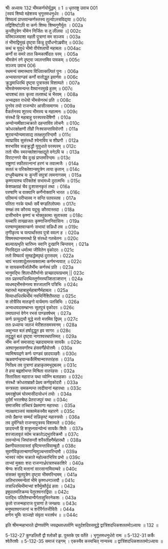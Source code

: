 श्रीः
अध्यायः 132
भीमकर्णयोर्युद्धम् ॥ 1 ॥
धृतराष्ट्र उवाच 	001  
[स्वयं शिष्यो महेशस्य भृगूत्तमधनुर्धरः ।	001a  
शिष्यत्वं प्राप्तवान्कर्णस्तस्य तुल्योऽस्त्रविद्यया ॥	001c  
तद्विशिष्टोऽपि वा कर्णः शिष्यः शिष्यगुणैर्युतः ।	002a  
कुन्तीपुत्रेण भीमेन निर्जितः स तु लीलया ॥]	002c  
यस्मिञ्जयाशा महती पुत्राणां मम सञ्जय ।	003a  
तं भीमाद्विमुखं दृष्ट्वा किन्नु दुर्योधनोऽब्रवीत् ॥	003c  
कथं च युयुधे भीमो वीर्यश्लाघी महाबलः ॥	004ac  
कर्णो वा समरे तात किमकार्षीदतः परम् ।	005a  
भीमसेनं रणे दृष्ट्वा ज्वलन्तमिव पावकम् ॥	005c  
सञ्जय उवाच 	006  
रथमन्यं समास्थाय विधिवत्कल्पितं पुनः ।	006a  
अभ्ययात्पाण्डवं कर्णो वातोद्धूत इवार्णवः ॥	006c  
क्रुद्धमाधिरथिं दृष्ट्वा पुत्रास्तव विशाम्पते ।	007a  
भीमसेनममन्यन्त वैश्वानरमुखे हुतम् ॥	007c  
चापशब्दं ततः कृत्वा तलशब्दं च भैरवम् ।	008a  
अभ्यद्रवत राधेयो भीमसेनरथं प्रति ॥	008c  
पुनरेव तयो राजन्घोर आसीत्समागमः ।	009a  
वैकर्तनस्य शूरस्य भीमस्य च महात्मनः ॥	009c  
संरब्धौ हि महाबाहू परस्परवधैषिणौ ।	010a  
अन्योन्यमीक्षाञ्चक्राते दहन्ताविव लोचनैः ॥	010c  
क्रोधरक्तेक्षणौ तीव्रौ निःश्वसन्ताविवोरगौ ।	011a  
शूरावन्योन्यमासाद्य ततक्षतुररिन्दमौ ॥	011c  
व्याघ्राविव सुसंरब्धौ श्येनाविव च शीघ्रगौ ।	012a  
शरभाविव सङ्क्रुद्धौ युयुधाते परस्परम् ॥	012c  
ततो भीमः स्मरन्क्लेशानक्षद्यूते वनेऽपि च ।	013a  
विराटनगरे चैव दुःखं प्राप्तमरिन्दमः ॥	013c  
राष्ट्राणां स्फीतरत्नानां हरणं च तवात्मजैः ।	014a  
सततं च परिक्लेशान्सपुत्रेण त्वया कृतान् ॥	014c  
दग्धुमैच्छश्च यः कुन्तीं सपुत्रां त्वमनागसम् ।	015a  
कृष्णायाश्च परिक्लेशं सभामध्ये दुरात्मभिः ॥	015c  
केशपक्षग्रहं चैव दुःशासनकृतं तथा ।	016a  
परुषाणि च वाक्यानि कर्णेनोक्तानि भारत ॥	016c  
पतिमन्यं परीप्सस्व न सन्ति पतयस्तव ।	017a  
पतिता नरके पार्थाः सर्वे षण्डतिलोपमाः ॥	017c  
समक्षं तव कौरव्य यदूचुः कौरवास्तदा ।	018a  
दासीभावेन कृष्णां च भोक्तुकामाः सुतास्तव ॥	018c  
यच्चापि तान्प्रव्रजतः कृष्णाजिननिवासिनः ।	019a  
परुषाण्युक्तवान्कर्णः सभायां सन्निधौ तव ॥	019c  
तृणीकृत्य च यत्पार्थांस्तव पुत्रो ववल्ग ह ।	020a  
विषमस्थान्समस्थो हि संरब्धो गतचेतनः ॥	020c  
बाल्यात्प्रभृति चारिघ्नः स्वानि दुःखानि चिन्तयन् ।	021a  
निरविद्यत धर्मात्मा जीवितेन वृकोदरः ॥	021c  
ततो विष्फार्य सुमहद्धेमपृष्ठं दुरासदम् ।	022a  
चापं भरतशार्दूलस्त्यक्तात्मा कर्णमभ्ययात् ॥	022c  
स सायकमयैर्जालैर्भीमः कर्णरथं प्रति ।	023a  
भानुमद्भिः शिलाधौतैर्भानोः प्राच्छादयत्प्रभाम् ||	023c  
ततः प्रहस्याधिरथिस्तूर्णमस्यञ्शिताञ्शरान् ।	024a  
व्यधमद्भीमसेनस्य शरजालानि पत्रिभिः ॥	024c  
महारथो महाबाहुर्महाबाणैर्महाबलः ।	025a  
विव्याधाधिरथिर्भीमं नवभिर्निशितैस्तदा ॥	025c  
स तोत्रैरिव मातङ्गो वार्यमाणः पतत्त्रिभिः ।	026a  
अभ्यधावदसम्भ्रान्तः सूतपुत्रं वृकोदरः ॥	026c  
तमापतन्तं वेगेन रभसं पाण्डवर्षभम् ।	027a  
कर्णः प्रत्युद्ययौ युद्धे मत्तो मत्तमिव द्विपम् ॥	027c  
ततः प्रध्याप्य जलजं भेरीशतसमस्वनम् ।	028a  
अक्षुभ्यत बलं हर्षादुद्धूत इव सागरः ॥	028c  
तदुद्धूतं बलं दृष्ट्वा नागाश्वरथपत्तिमत् ।	029a  
भीमः कर्णं समासाद्य च्छादयामास सायकैः ॥	029c  
अश्वानृक्षसवर्णांश्च हंसवर्णैर्हयोत्तमैः ।	030a  
व्यामिश्रयद्रणे कर्णः पाण्डवं छादयञ्छरैः ॥	030c  
ऋक्षवर्णान्हयान्कर्कैर्मिश्रान्मारुतरंहसः ।	031a  
निरीक्ष्य तव पुत्राणां हाहाकृतमभूद्बलम् ॥	031c  
ते हया बह्वशोभन्त मिश्रिता वातरंहसः ।	032a  
सितासिता महाराज यथा व्योम्नि बलाहकाः ॥	032c  
संरब्धौ क्रोधताम्राक्षौ प्रेक्ष्य कर्णवृकोदरौ ।	033a  
सन्त्रस्ताः समकम्पन्त त्वदीयानां महारथाः ॥	033c  
यमराष्ट्रोपमं घोरमासीदायोधनं तयोः ।	034a  
दुर्दर्शं भरतश्रेष्ठ प्रेतराजपुरं यथा ॥	034c  
समाजमिव तच्चित्रं प्रेक्षमाणा महारथाः ।	035a  
नालक्षयञ्जयं व्यक्तमेकस्यैव महारणे ॥	035c  
तयोः प्रैक्षन्त सम्मर्दं सन्निकृष्टं महास्त्रयोः ।	036a  
तव दुर्मन्त्रिते राजन्सपुत्रस्य विशाम्पते ॥	036c  
छादयन्तौ हि शत्रुघ्नावन्योन्यं सायकैः शितैः ।	037a  
शरजालावृतं व्योम चक्रातेऽद्भुतविक्रमौ ॥	037c  
तावन्योन्यं जिघांसन्तौ शरैस्तीक्ष्णैर्महारथौ ।	038a  
प्रेक्षणीयतरावास्तां वृष्टिमन्ताविवाम्बुदौ ॥	038c  
सुवर्णविकृतान्बाणान्विमुञ्चन्तावरिन्दमौ ।	039a  
भास्वरं व्योम चक्राते महोल्काभिरिव प्रभो ॥	039c  
ताभ्यां मुक्ताः शरा राजन्गार्ध्रपत्राश्चकाशिरे ।	040a  
श्रेण्यः शरदि मत्तानां सारसानामिवाम्बरे ॥	040c  
संसक्तं सूतपुत्रेण दृष्ट्वा भीममरिन्दमम् ।	041a  
अतिभारममन्येतां भीमे कृष्णधनञ्जयौ ॥	041c  
तत्राधिरथिभीमाभ्यां शरैर्मुक्तैर्दृढं हताः ।	042a  
इषुपातमतिक्रम्य पेतुरश्वनरद्विपाः ॥	042c  
पतद्भिः पतितैश्चान्यैर्गतासुभिरनेकशः ।	043a  
कृतो राजन्महाराज पुत्राणां ते जनक्षयः ॥	043c  
मनुष्याश्वगजानां च शरीरैर्गतजीवितैः ।	044a  
क्षणेन भूमिः सञ्जज्ञे संवृता भरतर्षभ ॥ ॥	044c  

इति श्रीमन्महाभारते द्रोणपर्वणि जयद्रथवधपर्वणि चतुर्दशदिवसयुद्धे द्वात्रिंशदधिकशततमोऽध्यायः ॥ 132 ॥

5-132-27 कुण्डलितौ द्वौ श्लोकौ झ. पुस्तके एव वर्तेते । भृगूत्तमधनुर्धरो रामः ॥ 5-132-31 कर्कैः श्वेतैरश्वैः ॥ 5-132-35 समाजं रङ्गम् । एकस्यैव कस्यचित् नान्यस्य ॥ द्वात्रिंशदधिकशततमोऽध्यायः ॥
